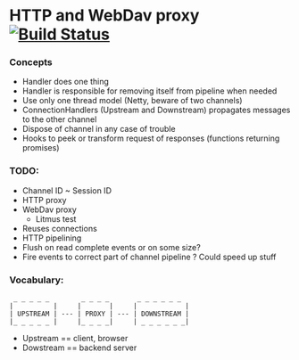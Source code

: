 # HTTP and WebDav proxy [![Build Status](https://travis-ci.org/jansyk13/proxy.svg?branch=master)](https://travis-ci.org/jansyk13/proxy)
### Concepts
* Handler does one thing
* Handler is responsible for removing itself from pipeline when needed
* Use only one thread model (Netty, beware of two channels)
* ConnectionHandlers (Upstream and Downstream) propagates messages to the other channel
* Dispose of channel in any case of trouble
* Hooks to peek or transform request of responses (functions returning promises)
### TODO:
* Channel ID ~ Session ID
* HTTP proxy
* WebDav proxy
    * Litmus test
* Reuses connections
* HTTP pipelining
* Flush on read complete events or on some size? 
* Fire events to correct part of channel pipeline ? Could speed up stuff
### Vocabulary:
```
 _ _ _ _ _        _ _ _ _       _ _ _ _ _ _ 
|          |     |       |     |            |
| UPSTREAM | --- | PROXY | --- | DOWNSTREAM |
|_ _ _ _ _ |     |_ _ _ _|     | _ _ _ _ _ _|
```
* Upstream == client, browser
* Dowstream == backend server
